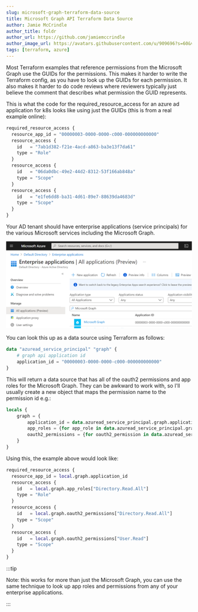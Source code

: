 ```yaml
---
slug: microsoft-graph-terraform-data-source
title: Microsoft Graph API Terraform Data Source
author: Jamie McCrindle
author_title: foldr
author_url: https://github.com/jamiemccrindle
author_image_url: https://avatars.githubusercontent.com/u/909696?s=60&v=4
tags: [terraform, azure]
---
```


Most Terraform examples that reference permissions from the Microsoft Graph use the GUIDs for the permissions. This makes
it harder to write the Terraform config, as you have to look up the GUIDs for each permission. It also makes it harder
to do code reviews where reviewers typically just believe the comment that describes what permission the GUID represents.

This is what the code for the required_resource_access for an azure ad application for k8s looks like using just the GUIDs 
(this is from a real example online):

```terraform
required_resource_access {
  resource_app_id = "00000003-0000-0000-c000-000000000000"
  resource_access {
    id   = "7ab1d382-f21e-4acd-a863-ba3e13f7da61"
    type = "Role"
  }
  resource_access {
    id   = "06da0dbc-49e2-44d2-8312-53f166ab848a"
    type = "Scope"
  }
  resource_access {
    id   = "e1fe6dd8-ba31-4d61-89e7-88639da4683d"
    type = "Scope"
  }
}
```

Your AD tenant should have enterprise applications (service principals) for the various Microsoft services including
the Microsoft Graph.

![Microsoft Graph Enterprise Application](/img/blog/2021-04-19-microsoft-graph-terraform-data-source/enterprise-applications.png)

You can look this up as a data source using Terraform as follows:

```terraform
data "azuread_service_principal" "graph" {
    # graph api application id
    application_id = "00000003-0000-0000-c000-000000000000"
}
```

This will return a data source that has all of the oauth2 permissions and app roles for the Microsoft Graph. They can be awkward to
work with, so I'll usually create a new object that maps the permission name to the permission id e.g.:

```terraform
locals {
    graph = {
        application_id = data.azuread_service_principal.graph.application_id
        app_roles = {for app_role in data.azuread_service_principal.graph.app_roles : app_role.value => app_role.id}
        oauth2_permissions = {for oauth2_permission in data.azuread_service_principal.graph.oauth2_permissions : oauth2_permission.value => oauth2_permission.id}
    }
}
```

Using this, the example above would look like:

```terraform
required_resource_access {
  resource_app_id = local.graph.application_id
  resource_access {
    id   = local.graph.app_roles["Directory.Read.All"]
    type = "Role"
  }
  resource_access {
    id   = local.graph.oauth2_permissions["Directory.Read.All"]
    type = "Scope"
  }
  resource_access {
    id   = local.graph.oauth2_permissions["User.Read"]
    type = "Scope"
  }
}
```

:::tip

Note: this works for more than just the Microsoft Graph, you can use the same technique to look up app roles and permissions from any of your
enterprise applications.

:::